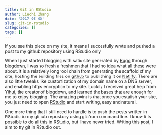 ```yaml
---
title: Git in RStudio
author: Liechi Zhang
date: '2017-05-03'
slug: git-in-rstudio
categories: []
tags: []
---
```


If you see this piece on my site, it means I succesfully wrote and pushed a post to my github repository using RStudio only.  

When I just started blogging with satic site generated by [Hugo](https://gohugo.io/) through [blogdown](https://github.com/rstudio/blogdown), I was so fresh a freshmen that I had no idea what all these were about. It is a relatively long tool chain from generating the scaffold of my site, hosting the building files on [github](https://github.com/rbind/liechi) to publishing it on [Netlify](https://www.netlify.com/). There are also little tweaks like customization of my domain name on a DNS server, and enabling https encryption to my site. Luckily I received great help from [Yihui](https://yihui.name), the creator of blogdown, and learned the bases that are enough for me to enjoy blogging. The amazing point is that once you estalish your site, you just need to open [RStudio](https://www.rstudio.com/) and start writing, easy and natural.

One more thing that I still need to handle is to push the posts written in RStudio to my github repository using git from command line. I know it is possible to do all this in RStudio, but I have never tried. Writing this post, I aim to try git in RStudio out.
